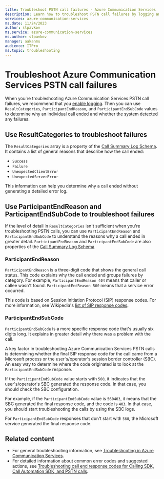 ```yaml
---
title: Troubleshoot PSTN call failures - Azure Communication Services
description: Learn how to troubleshoot PSTN call failures by logging and viewing call codes.
services: azure-communication-services
ms.date: 11/24/2023
author: slpavkov
ms.service: azure-communication-services
ms.author: slpavkov
manager: aakanmu
audience: ITPro
ms.topic: troubleshooting
---
```

# Troubleshoot Azure Communication Services PSTN call failures

When you're troubleshooting Azure Communication Services PSTN call failures, we recommend that you [enable logging](../analytics/enable-logging.md). Then you can use `ResultCategories`, `ParticipantEndReason`, and `ParticipantEndSubCode` values to determine why an individual call ended and whether the system detected any failures.

## Use ResultCategories to troubleshoot failures

The `ResultCategories` array is a property of the [Call Summary Log Schema](../analytics/logs/call-summary-log-schema.md). It contains a list of general reasons that describe how the call ended:

- `Success`
- `Failure`
- `UnexpectedClientError`
- `UnexpectedServerError`

This information can help you determine why a call ended without generating a detailed error log.

## Use ParticipantEndReason and ParticipantEndSubCode to troubleshoot failures

If the level of detail in `ResultCategories` isn't sufficient when you're troubleshooting PSTN calls, you can use `ParticipantEndReason` and `ParticipantEndSubCode` to understand the reasons why a call ended in greater detail. `ParticipantEndReason` and `ParticipantEndSubCode` are also properties of the [Call Summary Log Schema](../analytics/logs/call-summary-log-schema.md).

### ParticipantEndReason

`ParticipantEndReason` is a three-digit code that shows the general call status. This code explains why the call ended and groups failures by category. For example, `ParticipantEndReason 404` means that caller or callee wasn't found. `ParticipantEndReason 500` means that a service error occurred.

This code is based on Session Initiation Protocol (SIP) response codes. For more information, see Wikipedia's [list of SIP response codes](https://en.wikipedia.org/wiki/List_of_SIP_response_codes).

### ParticipantEndSubCode

`ParticipantEndSubCode` is a more specific response code that's usually six digits long. It explains in greater detail why there was a problem with the call.
  
A key factor in troubleshooting Azure Communication Services PSTN calls is determining whether the final SIP response code for the call came from a Microsoft process or the user's/operator's session border controller (SBC). An easy way to determine where the code originated is to look at the `ParticipantEndSubCode` response.

If the `ParticipantEndSubCode` value starts with `560`, it indicates that the user's/operator's SBC generated the response code. In that case, you should check the SBC configuration.

For example, if the `ParticipantEndSubCode` value is `560403`, it means that the SBC generated the final response code, and the code is `403`. In that case, you should start troubleshooting the calls by using the SBC logs.

For `ParticipantEndSubCode` responses that don't start with `560`, the Microsoft service generated the final response code.

## Related content

- For general troubleshooting information, see [Troubleshooting in Azure Communication Services](../troubleshooting-info.md).
- For detailed information about common error codes and suggested actions, see [Troubleshooting call end response codes for Calling SDK, Call Automation SDK, and PSTN calls](../../resources/troubleshooting/voice-video-calling/troubleshooting-codes.md).
